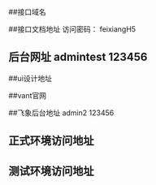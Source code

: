 ##接口域名 [](http://apitest.fx.58qf.com)

##接口文档地址[](https://www.showdoc.com.cn/1502949522209892/7258119128656982)  访问密码： feixiangH5

## 后台网址 [](http://apitest.fx.58qf.com)  admintest 123456 

##ui设计地址[](https://app.mockplus.cn/app/57i2NqTsw7C-/specs/design/_zHEEUe44mIU)
 
##vant官网 [](https://youzan.github.io/vant/#/zh-CN/calendar)


##飞象后台地址  [](http://fx.58qf.com/#/index)   admin2  123456
 
 
 
 ## 正式环境访问地址 [](http://m.fx.58qf.com)
 ## 测试环境访问地址 [](http://mtest.fx.58qf.com)
